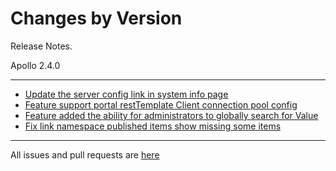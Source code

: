 Changes by Version
==================
Release Notes.

Apollo 2.4.0

------------------
* [Update the server config link in system info page](https://github.com/apolloconfig/apollo/pull/5204)
* [Feature support portal restTemplate Client connection pool config](https://github.com/apolloconfig/apollo/pull/5200)
* [Feature added the ability for administrators to globally search for Value](https://github.com/apolloconfig/apollo/pull/5182)
* [Fix link namespace published items show missing some items](https://github.com/apolloconfig/apollo/pull/5240)

------------------
All issues and pull requests are [here](https://github.com/apolloconfig/apollo/milestone/15?closed=1)